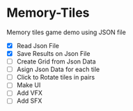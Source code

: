 # Memory-Tiles
Memory tiles game demo using JSON file

- [x] Read Json File
- [x] Save Results on Json File
- [ ] Create Grid from Json Data
- [ ] Asign Json Data for each tile
- [ ] Click to Rotate tiles in pairs
- [ ] Make UI
- [ ] Add VFX
- [ ] Add SFX
